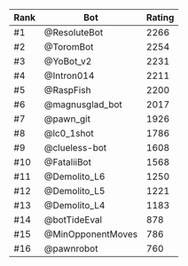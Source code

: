 Rank|Bot|Rating
---|---|---
#1|@ResoluteBot|2266
#2|@ToromBot|2254
#3|@YoBot_v2|2231
#4|@Intron014|2211
#5|@RaspFish|2200
#6|@magnusglad_bot|2017
#7|@pawn_git|1926
#8|@lc0_1shot|1786
#9|@clueless-bot|1608
#10|@FataliiBot|1568
#11|@Demolito_L6|1250
#12|@Demolito_L5|1221
#13|@Demolito_L4|1183
#14|@botTideEval|878
#15|@MinOpponentMoves|786
#16|@pawnrobot|760
